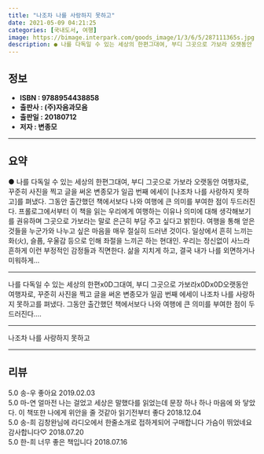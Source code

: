 ```yaml
---
title: "나조차 나를 사랑하지 못하고"
date: 2021-05-09 04:21:25
categories: [국내도서, 여행]
image: https://bimage.interpark.com/goods_image/1/3/6/5/287111365s.jpg
description: ● 나를 다독일 수 있는 세상의 한편그대여, 부디 그곳으로 가보라 오랫동안 여행자로, 꾸준히 사진을 찍고 글을 써온 변종모가 일곱 번째 에세이 [나조차 나를 사랑하지 못하고]를 펴냈다. 그동안 출간했던 책에서보다 나와 여행에 큰 의미를 부여한 점이 두드러진다. 프롤로그에서부터 이 책
---
```


## **정보**

- **ISBN : 9788954438858**
- **출판사 : (주)자음과모음**
- **출판일 : 20180712**
- **저자 : 변종모**

------



## **요약**

●  나를 다독일 수 있는 세상의 한편그대여, 부디 그곳으로 가보라  오랫동안 여행자로, 꾸준히 사진을 찍고 글을 써온 변종모가 일곱 번째 에세이 [나조차 나를 사랑하지 못하고]를 펴냈다. 그동안 출간했던 책에서보다 나와 여행에 큰 의미를 부여한 점이 두드러진다. 프롤로그에서부터 이 책을 읽는 우리에게 여행하는 이유나 의미에 대해 생각해보기를 권유하며 그곳으로 가보라는 말로 은근히 부담 주고 싶다고 밝힌다. 여행을 통해 얻은 것들을 누군가와 나누고 싶은 마음을 매우 절실히 드러낸 것이다. 일상에서 흔히 느끼는 화(火), 슬픔, 우울감 등으로 인해 좌절을 느끼곤 하는 현대인. 우리는 정신없이 사느라 흔하게 이런 부정적인 감정들과 직면한다. 삶을 지치게 하고, 결국 내가 나를 외면하거나 미워하게...

------

나를 다독일 수 있는 세상의 한편x0D그대여, 부디 그곳으로 가보라x0Dx0D오랫동안 여행자로, 꾸준히 사진을 찍고 글을 써온 변종모가 일곱 번째 에세이 나조차 나를 사랑하지 못하고를 펴냈다. 그동안 출간했던 책에서보다 나와 여행에 큰 의미를 부여한 점이 두드러진다.... 

------


나조차 나를 사랑하지 못하고 

------


## **리뷰** 

5.0 송-우 좋아요 2019.02.03 <br/>5.0 마-연 얼마전 나는 걸었고 세상은 말했다를 읽었는데 문장 하나 하나 마음에 와 닿았다. 이 책또한 나에게 위안을 줄 것같아 읽기전부터 좋다 2018.12.04 <br/>5.0 송-희 김창완님에 라디오에서
한줄소개로 접하게되어 구매합니다
가슴이 뛰었네요 감사합니다♡ 2018.07.20 <br/>5.0 한-희 너무 좋은 책입니다 2018.07.16 <br/>